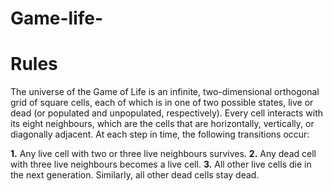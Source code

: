# Game-life-
# Rules
The universe of the Game of Life is an infinite, two-dimensional orthogonal grid of square cells, each of which is in one of two possible states, live or dead (or populated and unpopulated, respectively). Every cell interacts with its eight neighbours, which are the cells that are horizontally, vertically, or diagonally adjacent. At each step in time, the following transitions occur:

**1.** Any live cell with two or three live neighbours survives.
**2.** Any dead cell with three live neighbours becomes a live cell.
**3.** All other live cells die in the next generation. Similarly, all other dead cells stay dead.
